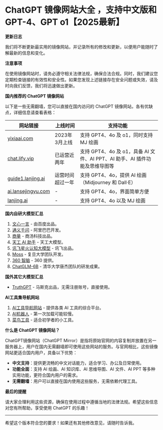 # ChatGPT 镜像网站大全 ，支持中文版和 GPT-4、GPT o1【2025最新】

**更新日志**

我们将不断更新最实用的镜像网站，并记录所有的修改和更新，以便用户能随时了解最新的信息和变化。

**注意事项**

在使用镜像网站时，请务必遵守相关法律法规，确保合法合规。同时，我们建议您定期检查链接的有效性和安全性。如果您发现上述链接存在安全问题或失效，请及时向我们反馈，我们将迅速做出更新。

**国内推荐的 ChatGPT 镜像网站**

以下是一些无需翻墙，您可以直接在国内访问的 ChatGPT 镜像网站，各有优缺点，详细信息请查看表格：

| 网站链接                          | 上线时间        | 支持功能                                      |
|----------------------------------|----------------|--------------------------------------------|
| [yixiaai.com](https://www.yixiaai.com/)     | 2023年3月上线   | 支持 GPT4、4o 及 o1，同时支持 MJ 绘画        |
| [chat.lify.vip](https://chat.lify.vip/)     | 已运营近两年    | 支持 GPT4、4o 及 o1，具备 AI 文件、AI PPT、AI 助手、AI 插件功能及思维导图等 |
| [guide1.lanjing.ai](https://guide1.lanjing.ai/) | 运营时间超过一年 | 支持 GPT4、4o，提供 AI 绘画（Midjourney 和 Dall·E） |
| [ai.lansejingyu.com](https://ai.lansejingyu.com/) | -              | 支持 GPT4、4o，界面简单方便                |
| [lanjing.ai](https://lanjing.ai/)           | -              | 支持 GPT4、4o 以及 MJ 绘画                  |

**国内自研大模型汇总**

1. [文心一言](https://yiyan.baidu.com/) - 由百度出品。
2. [通义千问](https://tongyi.aliyun.com/) - 阿里巴巴开发。
3. [商量](https://techday.sensetime.com/) - 商汤科技出品。
4. [天工 AI 助手](https://tiangong.kunlun.com/) - 天工大模型。
5. [讯飞星火认知大模型](https://xinghuo.xfyun.cn/) - 讯飞出品。
6. [Moss](https://moss.fastnlp.top/) - 复旦大学团队开发。
7. [360 智脑](https://www.so.com/zt/invite.html) - 360 提供。
8. [ChatGLM-6B](https://github.com/THUDM/ChatGLM-6B) - 清华大学唐杰团队的研发成果。

**国外其它大模型汇总**

- [TruthGPT](https://talk.truthgpt.one/) - 马斯克出品，无需注册账号，直接使用。

**AI工具集导航网站**

1. [AI工具导航网站](https://yixiaai.cn/) - 提供各类 AI 工具的综合平台。
2. [AI机器人](https://ai-bot.cn/) - 第一次加载可能较慢。
3. [菜鸟工具](https://c.runoob.com/ai/) - 适合初学者的小工具。

**什么是 ChatGPT 镜像网站？**

ChatGPT镜像网站（ChatGPT Mirror）是指将原始官网的内容复制并放置在另一服务器上，用户在国内无需翻墙即可使用这些网站的服务。与官网相比，这些镜像网站更适合国内用户，具备以下优势：

- **中文支持**：提供更流畅的中文对话能力，适合学习、办公及日常使用。
- **功能全面**：支持 AI 绘画、AI 知识库、AI 思维导图、AI 文件、AI PPT 等多种实用功能，更符合国内用户的需求。
- **无需翻墙**：用户可以直接在国内使用这些服务，无需依赖代理工具。

**最后的提醒**  

请大家合理利用这些资源，确保在使用过程中遵循当地的法律法规。希望这些信息对您有所帮助，享受使用 ChatGPT 的乐趣！

---

希望这个版本符合您的要求！如果还有其他修改意见，请随时告诉我。
